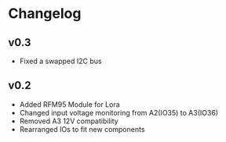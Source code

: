 # Changelog #
## v0.3 ##

- Fixed a swapped I2C bus

## v0.2 ##

- Added RFM95 Module for Lora
- Changed input voltage monitoring from A2(IO35) to A3(IO36)
- Removed A3 12V compatibility
- Rearranged IOs to fit new components
